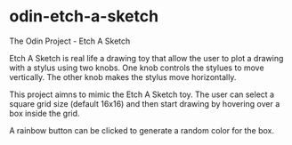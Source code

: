 # odin-etch-a-sketch
The Odin Project - Etch A Sketch

Etch A Sketch is real life a drawing toy that allow the user to plot a drawing with a stylus using two knobs. One knob controls the stylues to move vertically. The other knob makes the stylus move horizontally.

This project aimns to mimic the Etch A Sketch toy. The user can select a square grid size (default 16x16) and then start drawing by hovering over a box inside the grid.

A rainbow button can be clicked to generate a random color for the box. 